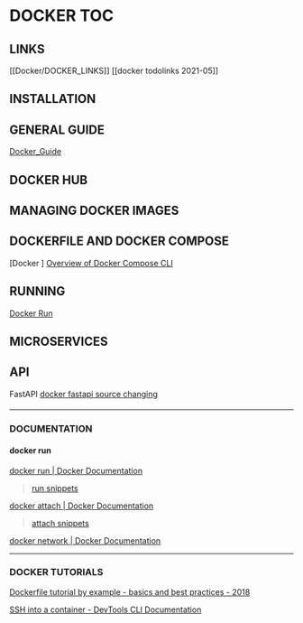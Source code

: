 # DOCKER TOC

## LINKS

[[Docker/DOCKER_LINKS]]
[[docker todolinks 2021-05]]

## INSTALLATION

## GENERAL GUIDE

[Docker_Guide](https://snippets.cacher.io/snippet/4034f6919d7a7b71eadc)

## DOCKER HUB

## MANAGING DOCKER IMAGES

## DOCKERFILE AND DOCKER COMPOSE

[Docker ]
[Overview of Docker Compose CLI](docker_compose_cli.md)

## RUNNING

[Docker Run](Docker_Run_Optioins.md)

## MICROSERVICES

## API

FastAPI 
[docker fastapi source changing](docker_fastapi_source_changing.md)

#### 

----- 

### DOCUMENTATION

#### docker run

[docker run | Docker Documentation](https://docs.docker.com/engine/reference/run/)

> [run snippets]()

[docker attach | Docker Documentation](https://docs.docker.com/engine/reference/commandline/attach/)

> [attach snippets]()

[docker network | Docker Documentation](https://docs.docker.com/engine/reference/commandline/network/)

------

### DOCKER TUTORIALS

[Dockerfile tutorial by example - basics and best practices - 2018](https://takacsmark.com/dockerfile-tutorial-by-example-dockerfile-best-practices-2018/)

[SSH into a container - DevTools CLI Documentation](https://phase2.github.io/devtools/common-tasks/ssh-into-a-container/)
